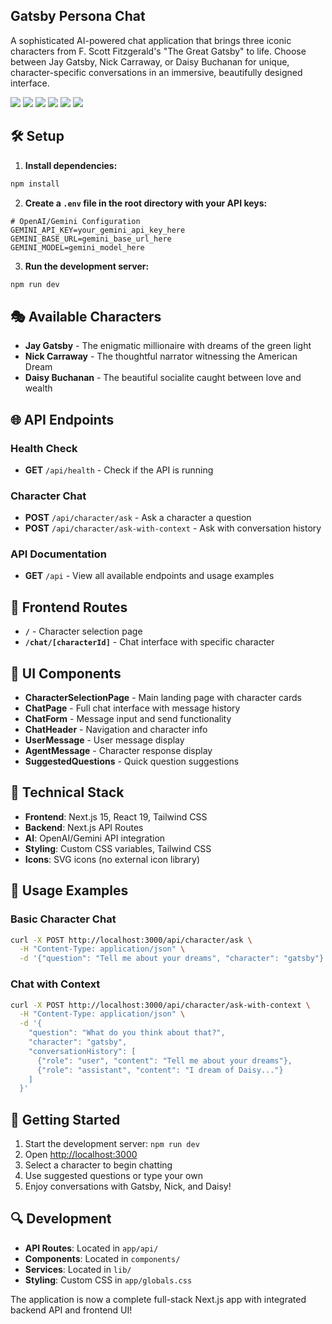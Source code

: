 ## Gatsby Persona Chat

A sophisticated AI-powered chat application that brings three iconic characters from F. Scott Fitzgerald's "The Great Gatsby" to life. Choose between Jay Gatsby, Nick Carraway, or Daisy Buchanan for unique, character-specific conversations in an immersive, beautifully designed interface.

<div>
    <img src="https://img.shields.io/badge/Next.js-000?style=for-the-badge&logo=next.js&logoColor=white"/>
    <img src="https://img.shields.io/badge/React-61DAFB?style=for-the-badge&logo=react&logoColor=white" />
    <img src="https://img.shields.io/badge/Tailwind_CSS-38B2AC?style=for-the-badge&logo=tailwind-css&logoColor=white" />
    <img src="https://img.shields.io/badge/JavaScript-F7DF1E?style=for-the-badge&logo=javascript&logoColor=black"/>
    <img src="https://img.shields.io/badge/OpenAI-412991?style=for-the-badge&logo=openai&logoColor=white"/>
    <img src="https://img.shields.io/badge/Zustand-FF6B6B?style=for-the-badge&logo=zustand&logoColor=white"/>
</div>

## 🛠️ **Setup**

1. **Install dependencies:**

```bash
npm install
```

2. **Create a `.env` file in the root directory with your API keys:**

```env
# OpenAI/Gemini Configuration
GEMINI_API_KEY=your_gemini_api_key_here
GEMINI_BASE_URL=gemini_base_url_here
GEMINI_MODEL=gemini_model_here
```

3. **Run the development server:**

```bash
npm run dev
```

## 🎭 **Available Characters**

- **Jay Gatsby** - The enigmatic millionaire with dreams of the green light
- **Nick Carraway** - The thoughtful narrator witnessing the American Dream
- **Daisy Buchanan** - The beautiful socialite caught between love and wealth

## 🌐 **API Endpoints**

### **Health Check**

- **GET** `/api/health` - Check if the API is running

### **Character Chat**

- **POST** `/api/character/ask` - Ask a character a question
- **POST** `/api/character/ask-with-context` - Ask with conversation history

### **API Documentation**

- **GET** `/api` - View all available endpoints and usage examples

## 📱 **Frontend Routes**

- **`/`** - Character selection page
- **`/chat/[characterId]`** - Chat interface with specific character

## 🎨 **UI Components**

- **CharacterSelectionPage** - Main landing page with character cards
- **ChatPage** - Full chat interface with message history
- **ChatForm** - Message input and send functionality
- **ChatHeader** - Navigation and character info
- **UserMessage** - User message display
- **AgentMessage** - Character response display
- **SuggestedQuestions** - Quick question suggestions

## 🔧 **Technical Stack**

- **Frontend**: Next.js 15, React 19, Tailwind CSS
- **Backend**: Next.js API Routes
- **AI**: OpenAI/Gemini API integration
- **Styling**: Custom CSS variables, Tailwind CSS
- **Icons**: SVG icons (no external icon library)

## 🚀 **Usage Examples**

### **Basic Character Chat**

```bash
curl -X POST http://localhost:3000/api/character/ask \
  -H "Content-Type: application/json" \
  -d '{"question": "Tell me about your dreams", "character": "gatsby"}'
```

### **Chat with Context**

```bash
curl -X POST http://localhost:3000/api/character/ask-with-context \
  -H "Content-Type: application/json" \
  -d '{
    "question": "What do you think about that?",
    "character": "gatsby",
    "conversationHistory": [
      {"role": "user", "content": "Tell me about your dreams"},
      {"role": "assistant", "content": "I dream of Daisy..."}
    ]
  }'
```

## 🎯 **Getting Started**

1. Start the development server: `npm run dev`
2. Open [http://localhost:3000](http://localhost:3000)
3. Select a character to begin chatting
4. Use suggested questions or type your own
5. Enjoy conversations with Gatsby, Nick, and Daisy!

## 🔍 **Development**

- **API Routes**: Located in `app/api/`
- **Components**: Located in `components/`
- **Services**: Located in `lib/`
- **Styling**: Custom CSS in `app/globals.css`

The application is now a complete full-stack Next.js app with integrated backend API and frontend UI!
